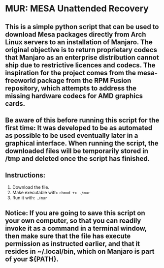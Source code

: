 # MUR: MESA Unattended Recovery

## This is a simple python script that can be used to download Mesa packages directly from Arch Linux servers to an installation of Manjaro. The original objective is to return proprietary codecs that Manjaro as an enterprise distribution cannot ship due to restrictive licences and codecs. The inspiration for the project comes from the mesa-freeworld package from the RPM Fusion repository, which attempts to address the missing hardware codecs for AMD graphics cards.

## Be aware of this before running this script for the first time: It was developed to be as automated as possible to be used eventually later in a graphical interface. When running the script, the downloaded files will be temporarily stored in /tmp and deleted once the script has finished.

## Instructions:
1. Download the file.
2. Make executable with: `chmod +x ./mur`
3. Run it with: `./mur`

## Notice: If you are going to save this script on your own computer, so that you can readily invoke it as a command in a terminal window, then make sure that the file has execute permission as instructed earlier, and that it resides in ~/.local/bin, which on Manjaro is part of your ${PATH}.
